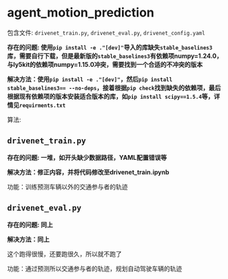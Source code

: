 # agent_motion_prediction

包含文件: `drivenet_train.py`, `drivenet_eval.py`, `drivenet_config.yaml`

**存在的问题: 使用`pip install -e ."[dev]"`导入的库缺失`stable_baselines3`库，需要自行下载，但是最新版的`stable_baselines3`有依赖项numpy=1.24.0，与ly5kit的依赖项numpy=1.15.0冲突，需要找到一个合适的不冲突的版本**

**解决方法：使用`pip install -e ."[dev]"`，然后`pip install stable_baselines3== --no-deps`，接着根据`pip check`找到缺失的依赖项，最后根据现有依赖项的版本安装适合版本的库，如`pip install scipy==1.5.4`等，详情见`requirments.txt`**

算法: 

## `drivenet_train.py`

**存在的问题: 一堆，如开头缺少数据路径，YAML配置错误等**

**解决方法：修正内容，并将代码修改至drivenet_train.ipynb**

功能：训练预测车辆以外的交通参与者的轨迹

## `drivenet_eval.py`

**存在的问题: 同上**

**解决方法：同上**

这个跑得很慢，还要跑很久，所以就不跑了

功能：通过预测所以交通参与者的轨迹，规划自动驾驶车辆的轨迹

